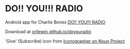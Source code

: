 # DO!! YOU!!! RADIO

Android app for Charlie Bones [DO!! YOU!!! RADIO](https://doyou.world/)

Download at [orllewin.github.io/doyouradio](https://orllewin.github.io/doyouradio/)

'Give' (Subscribe) icon from [Iconographer on Noun Project](https://thenounproject.com/icon/give-4497982/)